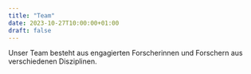 ```yaml
---
title: "Team"
date: 2023-10-27T10:00:00+01:00
draft: false
---
```

Unser Team besteht aus engagierten Forscherinnen und Forschern aus verschiedenen Disziplinen.

